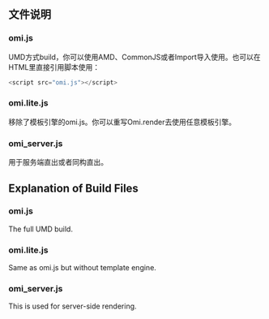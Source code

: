 ﻿## 文件说明

### omi.js
 
 UMD方式build，你可以使用AMD、CommonJS或者Import导入使用。也可以在HTML里直接引用脚本使用：
 
 ```js
 <script src="omi.js"></script>
 ```

### omi.lite.js

移除了模板引擎的omi.js。你可以重写Omi.render去使用任意模板引擎。

### omi_server.js

用于服务端直出或者同构直出。
  

## Explanation of Build Files

### omi.js

The full UMD build.
 

### omi.lite.js

Same as omi.js but without template engine.

### omi_server.js

This is used for server-side rendering.